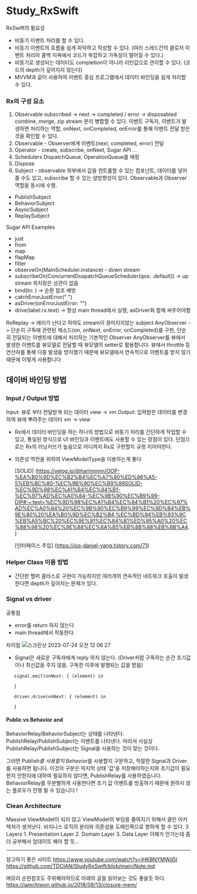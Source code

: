 # Study_RxSwift

RxSwift의 필요성
- 비동기 이밴트 처리를 할 수 있다.
- 비동기 이벤트의 흐름을 쉽게 파악하고 작성할 수 있다. (여러 스레드간의 클로저 이벤트 처리아 콜백 지옥에서 코드가 복잡하고 가독성이 떨어질 수 있다.)
- 비동기로 생성되는 데이터도 completion이 아니라 리턴값으로 관리할 수 있다. (코드의 depth가 깊어지지 않는다)
- MVVM과 같이 사용하여 이벤트 중심 프로그램에서 데이터 바인딩을 쉽게 처리할 수 있다.


### Rx의 구성 요소
1. Observable
    subscribed -> next -> completed / error -> disposabled
    combine, merge, zip stream 분리 병합할 수 있다.
    이벤트 구독자, 이벤트가 발생하면 처리하는 역할, onNext, onCompleted, onError를 통해 이벤트 전달 받은 것을 확인할 수 있다.
2. Observable -  Observer에게 이벤트(next, completed, error) 전달
3. Operator - create, subscribe, onNext, Sugar API ...
4. Schedulers
    DispatchQueue, OperationQueue를 매핑 
5. Dispose
6. Subject - observable 외부에서 값을 컨트롤할 수 있는 컴포넌트, 데이터를 넣어줄 수도 있고, subscribe 할 수 있는 양방향성이 있다. Observable과 Observer역할을 동시에 수행.
- PublishSubject
- BehaviorSubject
- AsyncSubject
- ReplaySubject

Sugar API Examples
- just
- from
- map
- flapMap
- filter
- observeOn(MainScheduler.instance) - down stream
- subscribeOn(ConcurrentDuspatchQueueScheduler(qos: .default)) -> up stream 위치랑은 상관이 없음
- bind(to: ) -> 순환 참조 예방
- catchErrorJustError(" ")
- asDriver(onErrorJustError: "")
- drive(label.rx.text) -> 항상 main thread에서 실행, asDriver화 함께 써주어야함

RxReplay -> 에러가 난다고 하여도 stream이 끊어지지않는 subject
AnyObserver -> 단순히 구독에 관련된 메소드(on, onNext, onError, onCompleted)를 구현, 단순히 전달되는 이벤트에 대해서 처리하는 기본적인 Observer
AnyObserver를 뷰에서 발생한 이벤트를 뷰모델로 전달할 때 뷰모델의 setter로 활용합니다.
뷰에서 throttle 등 연산자를 통해 다중 발생을 방지했기 때문에 뷰모델에서 연속적으로 이벤트를 받지 않기 때문에 이렇게 사용합니다

## 데이버 바인딩 방법
### Input / Output 방법
Input: 뷰로 부터 전달받게 되는 데이터  view -> vm
Output: 입력받은 데이터를 변경하여 뷰에 뿌려주는 데이터 vm -> view
- Rx에서 데이터 바인딩을 하는 하나의 방법으로 비동기 처리를 간단하게 작업할 수 있고, 통일된 방식으로 UI 바인딩과 이벤트에도 사용할 수 있는 장점이 있다.
  단점으로는 Rx의 러닝커브가 높음으로 어디까지 Rx로 구현할지 규정 지어야한다.
- 의존성 역전을 위하여 ViewModelType을 이용하는게 좋다

  [SOLID] (https://velog.io/@harinnnnn/OOP-%EA%B0%9D%EC%B2%B4%EC%A7%80%ED%96%A5-5%EB%8C%80-%EC%9B%90%EC%B9%99SOLID-%EC%9D%98%EC%A1%B4%EC%84%B1-%EC%97%AD%EC%A0%84-%EC%9B%90%EC%B9%99-DIP#:~:text=%EC%9D%98%EC%A1%B4%EC%84%B1%20%EC%97%AD%EC%A0%84%20%EC%9B%90%EC%B9%99%EC%9D%B4%EB%9E%80%20%EA%B0%9D%EC%B2%B4,%EC%BD%94%EB%93%9C%EB%A5%BC%20%EC%9E%91%EC%84%B1%ED%95%A0%20%EC%88%98%20%EC%9E%88%EC%8A%B5%EB%8B%88%EB%8B%A4.)

  [인터페이스 주입] (https://ios-daniel-yang.tistory.com/71)
  
### Helper Class 이용 방법
- 간단한 헬퍼 클라스로 구현이 가능하지만 여러개의 연속적인 네트워크 호출이 발생한다면 depth가 깊어지는 문제가 있다.

### Signal vs driver
공통점
- error를 return 하지 않는다
- main thread에서 작동한다.

차이점
![스크린샷 2023-07-24 오전 12 06 27](https://github.com/jimin-hash/Study_RxSwift/assets/62288773/5b667819-d179-4578-b4e1-2eeb2d5babf4)
- Signal은 새로운 구독자에게 reply 하지 않는다. (Driver처럼 구독하는 순간 초기값이나 최신값을 주지 않음. 구독한 이후에 발행되는 값을 받음)


```
   signal.emit(onNext: { (element) in 
   
   }
   
   driver.drive(onNext: { (element) in 
   
   }
```

#### Public vs Behavior and 
BehaviorRelay/BehaviorSubject는 상태를 나타낸다. 
PublishRelay/PublishSubject는 이벤트를 나타낸다.
따라서 사실상 PublishRelay/PublishSubject는 Signal을 사용하는 것이 맞는 것이다.

그러면 Publish*를 사용할지 Behavior*를 사용할지 구분하고, 적절한 Signal과 Driver를 사용하면 됩니다. 이것의 구분은 마지막 상태 '값'을 저장해야하는지와 초기값이 필요한지 안한지에 대하여 필요하지 않다면, PublishRelay를 사용하였습니다. BehaviorRelay를 무분별하게 사용한다면 초기 값 이벤트를 방출하기 때문에 원하지 않는 플로우가 진행 될 수 있습니다 !


### Clean Architecture
Massive ViewModel이 되지 않고 ViewModel의 부담을 줄여지기 위해서 클린 아키텍쳐가 생겨낫다.
비지니스 로직의 분리와 의존성을 도메인쪽으로 향하게 할 수 있다.
3 Layers
    1. Presentation Layer
    2. Domain Layer
    3. Data Layer
이해가 안가는데 좀 더 공부해서 업데이트 해야 할 듯...
    
---
참고하기 좋은 사이트
https://www.youtube.com/watch?v=iHKBNYMWd5I
https://github.com/TDCIAN/StudyRxSwift/blob/main/Note.md


메모리 순한참조도 주위해야하므로 아래의 글을 읽어보는 것도 좋을듯 하다.
https://iamchiwon.github.io/2018/08/13/closure-mem/

